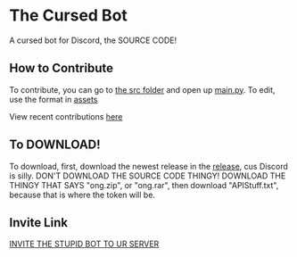 # The Cursed Bot
A cursed bot for Discord, the SOURCE CODE!

## How to Contribute
To contribute, you can go to [the src folder](src) and open up [main.py](src/main.py). To edit, use the format in [assets](assets/format/format.txt)

View recent contributions [here](.github/contri.md)

## To DOWNLOAD!
To download, first, download the newest release in the [release](https://github.com/ozend/Cursed-Bot/releases), cus Discord is silly. DON'T DOWNLOAD THE SOURCE CODE THINGY! DOWNLOAD THE THINGY THAT SAYS "ong.zip", or "ong.rar", then download "APIStuff.txt", because that is where the token will be.

## Invite Link
[INVITE THE STUPID BOT TO UR SERVER](https://discord.com/api/oauth2/authorize?client_id=918572918793986071&permissions=8&scope=bot)
